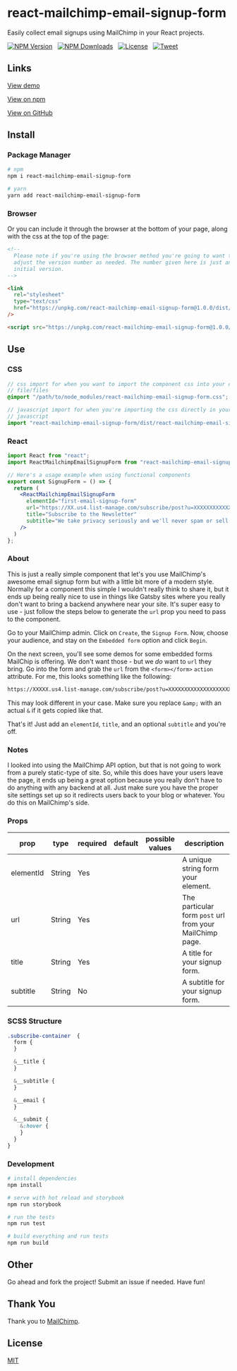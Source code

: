 # react-mailchimp-email-signup-form

Easily collect email signups using MailChimp in your React projects.

<p align="left">
  <a href="https://www.npmjs.com/package/react-mailchimp-email-signup-form"><img src="https://img.shields.io/npm/v/react-mailchimp-email-signup-form.svg" alt="NPM Version"></a> &nbsp;
  <a href="https://www.npmjs.com/package/react-mailchimp-email-signup-form"><img src="https://img.shields.io/npm/dm/react-mailchimp-email-signup-form.svg" alt="NPM Downloads"></a> &nbsp;
  <a href="http://opensource.org/licenses/MIT"><img src="https://img.shields.io/badge/license-MIT-blue.svg" alt="License"></a> &nbsp;
  <a href="https://twitter.com/intent/tweet?url=https%3A%2F%2Fgithub.com%2Fjohndatserakis%2Freact-mailchimp-email-signup-form&text=Check%20out%20react-mailchimp-email-signup-form%20on%20GitHub&via=johndatserakis"><img src="https://img.shields.io/twitter/url/https/github.com/johndatserakis/react-mailchimp-email-signup-form.svg?style=social" alt="Tweet"></a>
</p>

## Links

[View demo](https://johndatserakis.github.io/react-mailchimp-email-signup-form/)

[View on npm](https://www.npmjs.com/package/react-mailchimp-email-signup-form)

[View on GitHub](https://github.com/johndatserakis/react-mailchimp-email-signup-form)

## Install

### Package Manager

```bash
# npm
npm i react-mailchimp-email-signup-form

# yarn
yarn add react-mailchimp-email-signup-form
```

### Browser

Or you can include it through the browser at the bottom of your page, along with the css at the top of the page:

```html
<!--
  Please note if you're using the browser method you're going to want to
  adjust the version number as needed. The number given here is just an
  initial version.
-->

<link
  rel="stylesheet"
  type="text/css"
  href="https://unpkg.com/react-mailchimp-email-signup-form@1.0.0/dist/react-mailchimp-email-signup-form.css"
/>

<script src="https://unpkg.com/react-mailchimp-email-signup-form@1.0.0/dist/index.js"></script>
```

## Use

### CSS

```scss
// css import for when you want to import the component css into your css
// file/files
@import "/path/to/node_modules/react-mailchimp-email-signup-form.css";
```

```javascript
// javascript import for when you're importing the css directly in your
// javascript
import "react-mailchimp-email-signup-form/dist/react-mailchimp-email-signup-form.css";
```

### React

```jsx
import React from "react";
import ReactMailchimpEmailSignupForm from "react-mailchimp-email-signup-form";

// Here's a usage example when using functional components
export const SignupForm = () => {
  return (
    <ReactMailchimpEmailSignupForm
      elementId="first-email-signup-form"
      url="https://XX.us4.list-manage.com/subscribe/post?u=XXXXXXXXXXXXXX"
      title="Subscribe to the Newsletter"
      subtitle="We take privacy seriously and we'll never spam or sell your information."
    />
  )
};
```

### About

This is just a really simple component that let's you use MailChimp's awesome email signup form but with a little bit more of a modern style. Normally for a component this simple I wouldn't really think to share it, but it ends up being really nice to use in things like Gatsby sites where you really don't want to bring a backend anywhere near your site. It's super easy to use - just follow the steps below to generate the `url` prop you need to pass to the component.

Go to your MailChimp admin. Click on `Create`, the `Signup Form`. Now, choose your audience, and stay on the `Embedded form` option and click `Begin`.

On the next screen, you'll see some demos for some embedded forms MailChip is offering. We don't want those - but we *do* want to `url` they bring. Go into the form and grab the `url` from the `<form></form>` `action` attribute. For me, this looks something like the following:

```bash
https://XXXXX.us4.list-manage.com/subscribe/post?u=XXXXXXXXXXXXXXXXXXXXXXXX&id=XXXXXXXXXX
```

This may look different in your case. Make sure you replace `&amp;` with an actual `&` if it gets copied like that.

That's it! Just add an `elementId`, `title`, and an optional `subtitle` and you're off.

### Notes

I looked into using the MailChimp API option, but that is not going to work from a purely static-type of site. So, while this does have your users leave the page, it ends up being a great option because you really don't have to do anything with any backend at all. Just make sure you have the proper site settings set up so it redirects users back to your blog or whatever. You do this on MailChimp's side.

### Props

| prop      | type   | required | default | possible values | description                        |
|-----------|--------|----------|---------|-----------------|------------------------------------|
| elementId | String | Yes      |         |                 | A unique string form your element. |
| url       | String | Yes      |         |                 | The particular form `post` url from your MailChimp page. |
| title     | String | Yes      |         |                 | A title for your signup form.      |
| subtitle  | String | No       |         |                 | A subtitle for your signup form.   |

### SCSS Structure

```scss
.subscribe-container  {
  form {
  }

  &__title {
  }

  &__subtitle {
  }

  &__email {
  }

  &__submit {
    &:hover {
    }
  }
}
```

### Development

```bash
# install dependencies
npm install

# serve with hot reload and storybook
npm run storybook

# run the tests
npm run test

# build everything and run tests
npm run build
```

## Other

Go ahead and fork the project! Submit an issue if needed. Have fun!

## Thank You

Thank you to [MailChimp](https://mailchimp.com/).

## License

[MIT](http://opensource.org/licenses/MIT)
